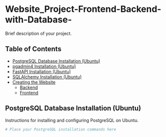 # Website_Project-Frontend-Backend-with-Database-

Brief description of your project.

## Table of Contents

- [PostgreSQL Database Installation (Ubuntu)](#postgresql-database-installation-ubuntu)
- [pgadmin4 Installation (Ubuntu)](#pgadmin4-installation-ubuntu)
- [FastAPI Installation (Ubuntu)](#fastapi-installation-ubuntu)
- [SQLAlchemy Installation (Ubuntu)](#sqlalchemy-installation-ubuntu)
- [Creating the Website](#creating-the-website)
  - [Backend](#backend)
  - [Frontend](#frontend)

## PostgreSQL Database Installation (Ubuntu)

Instructions for installing and configuring PostgreSQL on Ubuntu.

```bash
# Place your PostgreSQL installation commands here
